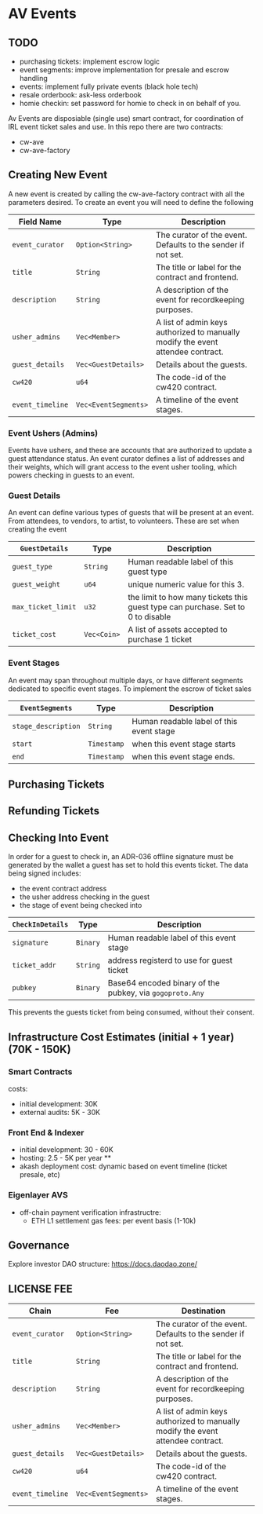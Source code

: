 # AV Events

## TODO
- purchasing tickets: implement escrow logic
- event segments: improve implementation for presale and escrow handling
- events: implement fully private events (black hole tech)
- resale orderbook: ask-less orderbook 
- homie checkin: set password for homie to check in on behalf of you.


Av Events are disposiable (single use) smart contract, for coordination of IRL event ticket sales and use. In this repo there are two contracts:

- cw-ave
- cw-ave-factory

## Creating New Event 
A new event is created by calling the cw-ave-factory contract with all the parameters desired. To create an event you will need to define the following 

| Field Name | Type | Description |
| --- | --- | --- |
| `event_curator` | `Option<String>` | The curator of the event. Defaults to the sender if not set. |
| `title` | `String` | The title or label for the contract and frontend. |
| `description` | `String` | A description of the event for recordkeeping purposes. |
| `usher_admins` | `Vec<Member>` | A list of admin keys authorized to manually modify the event attendee contract. |
| `guest_details` | `Vec<GuestDetails>` | Details about the guests. |
| `cw420` | `u64` | The code-id of the cw420 contract. |
| `event_timeline` | `Vec<EventSegments>` | A timeline of the event stages. |

### Event Ushers (Admins)
Events have ushers, and these are accounts that are authorized to update a guest attendance status. An event curator defines a list of addresses and their weights, which will grant access to the event usher tooling, which powers checking in guests to an event.

### Guest Details
An event can define various types of guests that will be present at an event. From attendees, to vendors, to artist, to volunteers. These are set when creating the event

| `GuestDetails` | Type | Description |
| --- | --- | --- |
| `guest_type` | `String` | Human readable label of this guest type |
| `guest_weight` | `u64` | unique numeric value for this 3. |
| `max_ticket_limit` | `u32` | the limit to how many tickets this guest type can purchase. Set to 0 to disable|
| `ticket_cost` | `Vec<Coin>` | A list of assets accepted to purchase 1 ticket |
 

### Event Stages
An event may span throughout multiple days, or have different segments dedicated to specific event stages. To implement the escrow of ticket sales

| `EventSegments` | Type | Description |
| --- | --- | --- |
| `stage_description` | `String` | Human readable label of this event stage |
| `start` | `Timestamp` | when this event stage starts |
| `end` | `Timestamp` | when this event stage ends. |
 

## Purchasing Tickets
## Refunding Tickets
 
## Checking Into Event
In order for a guest to check in, an ADR-036 offline signature must be generated by the wallet a guest has set to hold this events ticket. The data being signed includes:

- the event contract address
- the usher address checking in the guest
- the stage of event being checked into

| `CheckInDetails` | Type | Description |
| --- | --- | --- |
| `signature` | `Binary` | Human readable label of this event stage |
| `ticket_addr` | `String` | address registerd to use for guest ticket |
| `pubkey` | `Binary` | Base64 encoded binary of the pubkey, via `gogoproto.Any` |
 

This prevents the guests ticket from being consumed, without their consent.


## Infrastructure Cost Estimates (initial + 1 year) (70K - 150K)

### Smart Contracts 
costs: 
- initial development: 30K
- external audits: 5K - 30K

### Front End & Indexer
- initial development: 30 - 60K 
- hosting: 2.5 - 5K per year **
- akash deployment cost: dynamic based on event timeline (ticket presale, etc) 

### Eigenlayer AVS
- off-chain payment verification infrastructre:
    - ETH L1 settlement gas fees: per event basis (1-10k)

## Governance 
Explore investor DAO structure: https://docs.daodao.zone/


## LICENSE FEE 

| Chain | Fee | Destination |
| --- | --- | --- |
| `event_curator` | `Option<String>` | The curator of the event. Defaults to the sender if not set. |
| `title` | `String` | The title or label for the contract and frontend. |
| `description` | `String` | A description of the event for recordkeeping purposes. |
| `usher_admins` | `Vec<Member>` | A list of admin keys authorized to manually modify the event attendee contract. |
| `guest_details` | `Vec<GuestDetails>` | Details about the guests. |
| `cw420` | `u64` | The code-id of the cw420 contract. |
| `event_timeline` | `Vec<EventSegments>` | A timeline of the event stages. |